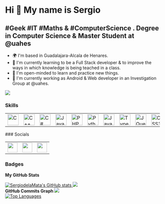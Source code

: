 Hi 👋 My name is Sergio
=======================

#Geek #IT #Maths & #ComputerScience . Degree in Computer Science & Master Student at @uahes
-----------------------------------

* 🌍  I'm based in Guadalajara-Alcala de Henares.
* 🌱  I'm currently learning to be a Full Stack developer & to improve the ways in which knowledge is being teached in a class.
* 🧠  I'm open-minded to learn and practice new things.
* 🔭  I'm currently working as Android & Web developer in an Investigation Group at @uahes.

<a href="https://www.github.com/SergiodelaMata" target="_blank" rel="noreferrer">
    <img src="https://img.shields.io/github/followers/SergiodelaMata?logo=github&style=for-the-badge&color=0891b2&labelColor=1c1917" />
</a>

### Skills
<table>
	<tr>
		<td><a href="https://docs.microsoft.com/en-us/cpp/?view=msvc-170" target="_blank" rel="noreferrer"><img src="https://raw.githubusercontent.com/danielcranney/readme-generator/main/public/icons/skills/c-colored.svg" width="36" height="36" alt="C" /></a></td>
		<td><a href="https://isocpp.org/" target="_blank" rel="noreferrer"><img src="https://raw.githubusercontent.com/danielcranney/readme-generator/main/public/icons/skills/cplusplus-colored.svg" width="36" height="36" alt="C++" /></a></td>
		<td><a href="https://docs.microsoft.com/en-us/dotnet/csharp/" target="_blank" rel="noreferrer"><img src="https://raw.githubusercontent.com/danielcranney/readme-generator/main/public/icons/skills/csharp-colored.svg" width="36" height="36" alt="C#" /></a></td>
		<td><a href="https://www.oracle.com/java/" target="_blank" rel="noreferrer"><img src="https://raw.githubusercontent.com/danielcranney/readme-generator/main/public/icons/skills/java-colored.svg" width="36" height="36" alt="Java" /></a></td>
		<td><a href="https://www.php.net/" target="_blank" rel="noreferrer"><img src="https://raw.githubusercontent.com/danielcranney/readme-generator/main/public/icons/skills/php-colored.svg" width="36" height="36" alt="PHP" /></a></td>
		<td><a href="https://www.python.org/" target="_blank" rel="noreferrer"><img src="https://raw.githubusercontent.com/danielcranney/readme-generator/main/public/icons/skills/python-colored.svg" width="36" height="36" alt="Python" /></a></td>
		<td><a href="https://developer.mozilla.org/en-US/docs/Web/JavaScript" target="_blank" rel="noreferrer"><img src="https://raw.githubusercontent.com/danielcranney/readme-generator/main/public/icons/skills/javascript-colored.svg" width="36" height="36" alt="Javascript" /></a></td>
		<td><a href="https://www.typescriptlang.org/" target="_blank" rel="noreferrer"><img src="https://raw.githubusercontent.com/danielcranney/readme-generator/main/public/icons/skills/typescript-colored.svg" width="36" height="36" alt="TypeScript" /></a></td>
		<td><a href="https://jquery.com/" target="_blank" rel="noreferrer"><img src="https://raw.githubusercontent.com/danielcranney/readme-generator/main/public/icons/skills/jquery-colored.svg" width="36" height="36" alt="JQuery" /></a></td>
		<td><a href="https://www.w3.org/TR/CSS/#css" target="_blank" rel="noreferrer"><img src="https://raw.githubusercontent.com/danielcranney/readme-generator/main/public/icons/skills/css3-colored.svg" width="36" height="36" alt="CSS3" /></a></td>
		<td><a href="https://es.reactjs.org/" target="_blank" rel="noreferrer"><img src="https://raw.githubusercontent.com/danielcranney/readme-generator/main/public/icons/skills/react-colored.svg" width="36" height="36" alt="React" /></a></td>
		<td><a href="https://vuejs.org/" target="_blank" rel="noreferrer"><img src="https://raw.githubusercontent.com/danielcranney/readme-generator/main/public/icons/skills/vuejs-colored.svg" width="36" height="36" alt="Vue.js" /></a></td>
		<td><a href="https://angular.io/" target="_blank" rel="noreferrer"><img src="https://raw.githubusercontent.com/danielcranney/readme-generator/main/public/icons/skills/angularjs-colored.svg" width="36" height="36" alt="Angular" /></a></td>
		<td><a href="https://getbootstrap.com/" target="_blank" rel="noreferrer"><img src="https://raw.githubusercontent.com/danielcranney/readme-generator/main/public/icons/skills/bootstrap-colored.svg" width="36" height="36" alt="Bootstrap" /></a></td>
		<td><a href="https://nodejs.org/en/" target="_blank" rel="noreferrer"><img src="https://raw.githubusercontent.com/danielcranney/readme-generator/main/public/icons/skills/nodejs-colored.svg" width="36" height="36" alt="NodeJS" /></a></td>
		<td><a href="https://www.mysql.com/" target="_blank" rel="noreferrer"><img src="https://raw.githubusercontent.com/danielcranney/readme-generator/main/public/icons/skills/mysql-colored.svg" width="36" height="36" alt="MySQL" /></a></td>
		<td><a href="https://www.postgresql.org/" target="_blank" rel="noreferrer"><img src="https://raw.githubusercontent.com/danielcranney/readme-generator/main/public/icons/skills/postgresql-colored.svg" width="36" height="36" alt="PostgreSQL" /></a></td>
		<td><a href="https://www.swi-prolog.org/" target="_blank" rel="noreferrer"><img src="https://github.com/file-icons/DevOpicons/blob/master/svg/prolog.svg" width="36" height="36" alt="SWI-Prolog" /></a></td>
		<td><a href="https://racket-lang.org/" target="_blank" rel="noreferrer"><img src="https://racket-lang.org/img/racket-logo.svg" width="36" height="36" alt="Racket" /></a></td>
		<td><a href="https://www.scala-lang.org/" target="_blank" rel="noreferrer"><img src="https://raw.githubusercontent.com/OlegIlyenko/scala-icon/master/scala-icon.png" width="36" height="36" alt="Scala" /></a></td>
		<td><a href="https://developer.nvidia.com/cuda-zone" target="_blank" rel="noreferrer"><img src="https://raw.githubusercontent.com/kriegalex/vscode-cuda/master/images/cudaIcon.png" width="36" height="36" alt="CUDA" /></a></td>
		<td><a href="https://ionicframework.com/" target="_blank" rel="noreferrer"><img src="https://ionicframework.com/blog/wp-content/uploads/2016/08/ionic-icon.png" width="36" height="36" alt="CUDA" /></a></td>
		<td><a href="https://www.docker.com/" target="_blank" rel="noreferrer"><img src="https://www.docker.com/wp-content/uploads/2022/03/vertical-logo-monochromatic.png" width="36" height="36" alt="Docker" /></a></td>
		<td><a href="https://kubernetes.io/es/docs/concepts/overview/what-is-kubernetes/" target="_blank" rel="noreferrer"><img src="https://cursosdedesarrollo.com/wp-content/uploads/2020/03/k-logo.png" width="36" height="36" alt="Kubernetes" /></a></td>
		<td><a href="https://github.com/" target="_blank" rel="noreferrer"><img src="https://cdn-icons-png.flaticon.com/512/25/25231.png" width="36" height="36" alt="GitHub" /></a></td>
		<td><a href="https://www.adobe.com/es/products/photoshop.html" target="_blank" rel="noreferrer"><img src="https://raw.githubusercontent.com/danielcranney/readme-generator/main/public/icons/skills/photoshop-colored.svg" width="36" height="36" alt="Photoshop" /></a></td>
	</tr>
</table>
### Socials

<table>
	<tr>
		<td><a href="https://www.github.com/SergiodelaMata" target="_blank" rel="noreferrer">
			<img src="https://raw.githubusercontent.com/danielcranney/readme-generator/main/public/icons/socials/github.svg" width="32" height="32" />
		</a></td> 
		<td><a href="https://www.linkedin.com/in/sergio-de-la-mata-moratilla-43a462184/" target="_blank" rel="noreferrer">
			<img src="https://raw.githubusercontent.com/danielcranney/readme-generator/main/public/icons/socials/linkedin.svg" width="32" height="32" />
		</a></td> 
		<td><a href="https://www.twitter.com/Sergio99Sheiner" target="_blank" rel="noreferrer">
			<img src="https://raw.githubusercontent.com/danielcranney/readme-generator/main/public/icons/socials/twitter.svg" width="32" height="32" />
		</a></td>
	</tr>
</table>

### Badges

<b>My GitHub Stats</b>

<div>
    <a href="http://www.github.com/SergiodelaMata">
        <img src="https://github-readme-stats.vercel.app/api?username=SergiodelaMata&theme=synthwave&background=4D035E&border=DDDDDD&show_icons=true&hide_border=false&hide=&count_private=true&title_color=DBDD02FF&text_color=6581DDFF&icon_color=DBDD02FF&bg_color=4D035EFF&border=DDDDDDFF" alt="SergiodelaMata's GitHub stats" />
    </a>
    <a href="http://www.github.com/SergiodelaMata">
        <img src="http://github-readme-streak-stats.herokuapp.com?user=SergiodelaMata&theme=synthwave&date_format=j%20M%5B%20Y%5D&background=4D035E&border=DDDDDD&stroke=DDDDDD&ring=CEDD2D&fire=DD8304&currStreakNum=DBDD02&sideNums=DD3232&currStreakLabel=6581DD&sideLabels=5164DD&dates=8098DD" />
    </a>
</div>

<div>
<b>
    GitHub Commits Graph
</b>
    <a href="http://www.github.com/SergiodelaMata">
        <img src="https://activity-graph.herokuapp.com/graph?username=SergiodelaMata&bg_color=4D035EFF&color=DBDD02FF&line=0891b2&point=DD3232FF&area_color=1c1917&area=true&hide_border=false&custom_title=GitHub%20Commits%20Graph"/>
    </a>
</div>

<div>
    <a href="https://github.com/SergiodelaMata" style="align:left">
        <img src="https://github-readme-stats.vercel.app/api/top-langs/?username=SergiodelaMata&langs_count=10&title_color=DBDD02FF&text_color=6581DDFF&icon_color=0891b2&bg_color=4D035EFF&hide_border=false&locale=en&custom_title=Top%20%Languages" alt="Top Languages" />
    </a>
</div>


<!--
**SergiodelaMata/SergiodelaMata** is a ✨ _special_ ✨ repository because its `README.md` (this file) appears on your GitHub profile.

Here are some ideas to get you started:

- 🔭 I’m currently working on ...
- 🌱 I’m currently learning ...
- 👯 I’m looking to collaborate on ...
- 🤔 I’m looking for help with ...
- 💬 Ask me about ...
- 📫 How to reach me: ...
- 😄 Pronouns: ...
- ⚡ Fun fact: ...
-->
